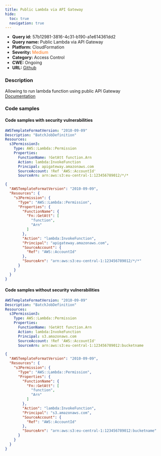 ```yaml
---
title: Public Lambda via API Gateway
hide:
  toc: true
  navigation: true
---
```


<style>
  .highlight .hll {
    background-color: #ff171742;
  }
  .md-content {
    max-width: 1100px;
    margin: 0 auto;
  }
</style>

-   **Query id:** 57b12981-3816-4c31-b190-a1e614361dd2
-   **Query name:** Public Lambda via API Gateway
-   **Platform:** CloudFormation
-   **Severity:** <span style="color:#ff7213">Medium</span>
-   **Category:** Access Control
-   **CWE:** Ongoing
-   **URL:** [Github](https://github.com/Checkmarx/kics/tree/master/assets/queries/cloudFormation/aws/public_lambda_via_api_gateway)

### Description
Allowing to run lambda function using public API Gateway<br>
[Documentation](https://docs.aws.amazon.com/AWSCloudFormation/latest/UserGuide/aws-resource-lambda-permission.html)

### Code samples
#### Code samples with security vulnerabilities
```yaml title="Positive test num. 1 - yaml file" hl_lines="11"
AWSTemplateFormatVersion: "2010-09-09"
Description: "BatchJobDefinition"
Resources:
  s3Permission3:
    Type: AWS::Lambda::Permission
    Properties:
      FunctionName: !GetAtt function.Arn
      Action: lambda:InvokeFunction
      Principal: apigateway.amazonaws.com
      SourceAccount: !Ref 'AWS::AccountId'
      SourceArn: arn:aws:s3:eu-central-1:123456789012/*/*

```
```json title="Positive test num. 2 - json file" hl_lines="18"
{
  "AWSTemplateFormatVersion": "2010-09-09",
  "Resources": {
    "s3Permission": {
      "Type": "AWS::Lambda::Permission",
      "Properties": {
        "FunctionName": {
          "Fn::GetAtt": [
            "function",
            "Arn"
          ]
        },
        "Action": "lambda:InvokeFunction",
        "Principal": "apigateway.amazonaws.com",
        "SourceAccount": {
          "Ref": "AWS::AccountId"
        },
        "SourceArn": "arn:aws:s3:eu-central-1:123456789012/*/*"
      }
    }
  }
}

```


#### Code samples without security vulnerabilities
```yaml title="Negative test num. 1 - yaml file"
AWSTemplateFormatVersion: "2010-09-09"
Description: "BatchJobDefinition"
Resources:
  s3Permission3:
    Type: AWS::Lambda::Permission
    Properties:
      FunctionName: !GetAtt function.Arn
      Action: lambda:InvokeFunction
      Principal: s3.amazonaws.com
      SourceAccount: !Ref 'AWS::AccountId'
      SourceArn: arn:aws:s3:eu-central-1:123456789012:bucketname

```
```json title="Negative test num. 2 - json file"
{
  "AWSTemplateFormatVersion": "2010-09-09",
  "Resources": {
    "s3Permission": {
      "Type": "AWS::Lambda::Permission",
      "Properties": {
        "FunctionName": {
          "Fn::GetAtt": [
            "function",
            "Arn"
          ]
        },
        "Action": "lambda:InvokeFunction",
        "Principal": "s3.amazonaws.com",
        "SourceAccount": {
          "Ref": "AWS::AccountId"
        },
        "SourceArn": "arn:aws:s3:eu-central-1:123456789012:bucketname"
      }
    }
  }
}

```
